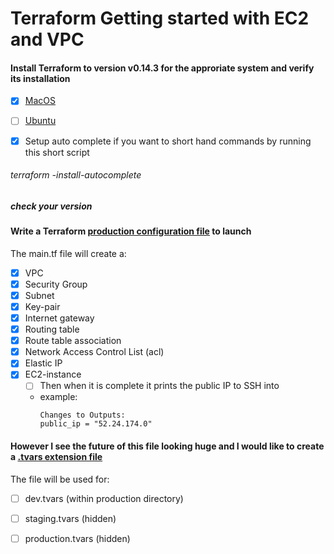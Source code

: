 # Terraform Getting started with EC2 and VPC


#### Install Terraform to version v0.14.3 for the approriate system and verify its installation


- [x] [MacOS](https://github.com/Hawaiideveloper/Sample_Env/blob/main/TerraForm/Installers/MacOS_TerraForm_Installer.sh)

- [ ] [Ubuntu](https://github.com/Hawaiideveloper/Sample_Env/blob/main/TerraForm/Installers/Ubuntu_TerraForm_installer.sh)

- [x] Setup auto complete if you want to short hand commands  by running this short script

###### terraform -install-autocomplete

##### check your version

#### Write a Terraform [production configuration file](https://github.com/Hawaiideveloper/Sample_Env/blob/main/TerraForm/production_site/main.tf) to launch 

The main.tf file will create a:

- [x] VPC
- [x] Security Group
- [x] Subnet
- [x] Key-pair
- [x] Internet gateway
- [x] Routing table
- [x] Route table association
- [x] Network Access Control List (acl)
- [x] Elastic IP
- [x] EC2-instance
    - [ ] Then when it is complete it prints the public IP to SSH into
  
  - example:
    ```
    Changes to Outputs:
    public_ip = "52.24.174.0"
    ```

#### However I see the future of this file looking huge and I would like to create a [.tvars extension file]()

The file will be used for:

- [ ] dev.tvars (within production directory)
- [ ] staging.tvars (hidden)
- [ ] production.tvars (hidden)


